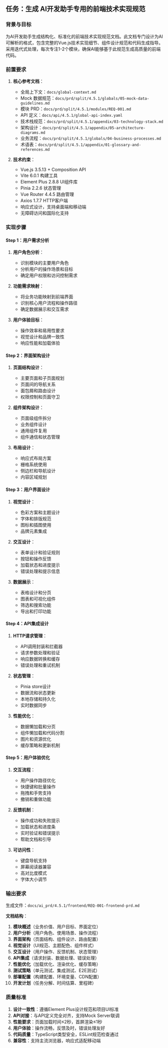 ## 任务：生成 AI开发助手专用的前端技术实现规范

### 背景与目标
为AI开发助手生成结构化、标准化的前端技术实现规范文档。此文档专门设计为AI可解析的格式，包含完整的Vue.js技术实现细节、组件设计规范和代码生成指导。采用迭代式处理，每次专注1-2个模块，确保AI能够基于此规范生成高质量的前端代码。

### 前置要求
1. **核心参考文档**：
   - 全局上下文：`docs/global-context.md`
   - Mock 数据规范：`docs/prd/split/4.5.1/globals/05-mock-data-guidelines.md`
   - 模块 PRD：`docs/prd/split/4.5.1/modules/REQ-001.md`
   - API 定义：`docs/api/4.5.1/global-api-index.yaml`
   - 技术栈规范：`docs/prd/split/4.5.1/appendix/03-technology-stack.md`
   - 架构设计：`docs/prd/split/4.5.1/appendix/05-architecture-diagrams.md`
   - 业务流程：`docs/prd/split/4.5.1/globals/04-business-processes.md`
   - 术语表：`docs/prd/split/4.5.1/appendix/01-glossary-and-references.md`

2. **技术约束**：
   - Vue.js 3.5.13 + Composition API
   - Vite 6.0.1 构建工具
   - Element Plus 2.8.8 UI组件库
   - Pinia 2.2.6 状态管理
   - Vue Router 4.4.5 路由管理
   - Axios 1.7.7 HTTP客户端
   - 响应式设计，支持桌面端和移动端
   - 无障碍访问和国际化支持

### 实现步骤

#### Step 1：用户需求分析
1. **用户角色分析**：
   - 识别模块的主要用户角色
   - 分析用户的操作场景和目标
   - 确定用户权限和访问控制需求

2. **功能需求映射**：
   - 将业务功能映射到前端界面
   - 识别核心用户流程和操作路径
   - 确定数据展示和交互需求

3. **用户体验目标**：
   - 操作效率和易用性要求
   - 视觉设计和品牌一致性
   - 响应性能和加载体验

#### Step 2：界面架构设计
1. **页面结构设计**：
   - 主要页面和子页面规划
   - 页面间的导航关系
   - 面包屑和路由设计
   - 权限控制和页面守卫

2. **组件架构设计**：
   - 页面级组件拆分
   - 业务组件设计
   - 通用组件复用
   - 组件通信和状态管理

3. **布局设计**：
   - 响应式布局方案
   - 栅格系统使用
   - 侧边栏和导航设计
   - 内容区域规划

#### Step 3：用户界面设计
1. **视觉设计**：
   - 色彩方案和主题设计
   - 字体和排版规范
   - 图标和插图使用
   - 品牌元素集成

2. **交互设计**：
   - 表单设计和验证规则
   - 按钮和操作反馈
   - 加载状态和进度提示
   - 错误处理和提示信息

3. **数据展示**：
   - 表格设计和分页
   - 图表和可视化组件
   - 筛选和搜索功能
   - 导出和打印功能

#### Step 4：API集成设计
1. **HTTP请求管理**：
   - API调用封装和拦截器
   - 请求参数处理和验证
   - 响应数据转换和缓存
   - 错误处理和重试机制

2. **状态管理**：
   - Pinia store设计
   - 数据流和状态更新
   - 本地存储和持久化
   - 实时数据同步

3. **性能优化**：
   - 数据懒加载和分页
   - 组件懒加载和代码分割
   - 图片和资源优化
   - 缓存策略和更新机制

#### Step 5：用户体验优化
1. **交互流程**：
   - 用户操作路径优化
   - 快捷键和批量操作
   - 拖拽和手势支持
   - 撤销和重做功能

2. **反馈机制**：
   - 操作成功和失败提示
   - 加载状态和进度条
   - 实时验证和错误提示
   - 帮助文档和引导

3. **可访问性**：
   - 键盘导航支持
   - 屏幕阅读器兼容
   - 高对比度模式
   - 字体大小调节

### 输出要求
生成文件：`docs/ai_prd/4.5.1/frontend/REQ-001-frontend-prd.md`

**文档结构**：
1. **模块概述**（业务价值、用户目标、界面定位）
2. **用户分析**（用户角色、使用场景、操作流程）
3. **界面架构**（页面结构、组件设计、路由配置）
4. **视觉设计**（UI规范、主题配色、组件样式）
5. **交互设计**（用户操作、反馈机制、状态管理）
6. **API集成**（请求封装、数据处理、错误处理）
7. **性能优化**（加载优化、渲染优化、缓存策略）
8. **测试策略**（单元测试、集成测试、E2E测试）
9. **部署配置**（构建配置、环境变量、CDN配置）
10. **开发计划**（任务分解、时间估算、里程碑）

### 质量标准
1. **设计一致性**：遵循Element Plus设计规范和项目UI标准
2. **API对接**：与API定义完全对齐，支持Mock Server联调
3. **性能要求**：页面加载时间≤2秒，首屏渲染≤1秒
4. **用户体验**：操作流畅，反馈及时，错误处理友好
5. **代码质量**：TypeScript类型安全，ESLint规范检查通过
6. **兼容性**：支持主流浏览器，响应式适配移动端
